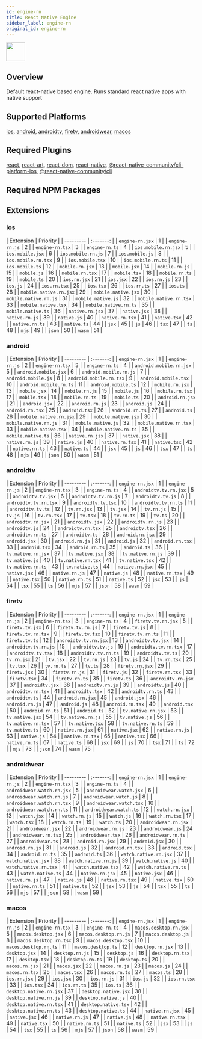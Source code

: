 ```yaml
---
id: engine-rn
title: React Native Engine
sidebar_label: engine-rn
original_id: engine-rn
---
```


<img className="header-image" src="https://renative.org/img/ic_engine.png" width="50" height="50" />

<!--AUTO_GENERATED_START-->


## Overview

Default react-native based engine. Runs standard react native apps with native support

## Supported Platforms

[ios](platforms/ios.md), [android](platforms/android.md), [androidtv](platforms/androidtv.md), [firetv](platforms/firetv.md), [androidwear](platforms/androidwear.md), [macos](platforms/macos.md)

## Required Plugins

[react](../plugins#react), [react-art](../plugins#react-art), [react-dom](../plugins#react-dom), [react-native](../plugins#react-native), [@react-native-community/cli-platform-ios](../plugins#react-native-communitycli-platform-ios), [@react-native-community/cli](../plugins#react-native-communitycli)

## Required NPM Packages















## Extensions

### ios

| Extension | Priority  |
      | --------- | :-------: |
| `engine-rn.jsx` | 1 |
| `engine-rn.js` | 2 |
| `engine-rn.tsx` | 3 |
| `engine-rn.ts` | 4 |
| `ios.mobile.rn.jsx` | 5 |
| `ios.mobile.jsx` | 6 |
| `ios.mobile.rn.js` | 7 |
| `ios.mobile.js` | 8 |
| `ios.mobile.rn.tsx` | 9 |
| `ios.mobile.tsx` | 10 |
| `ios.mobile.rn.ts` | 11 |
| `ios.mobile.ts` | 12 |
| `mobile.rn.jsx` | 13 |
| `mobile.jsx` | 14 |
| `mobile.rn.js` | 15 |
| `mobile.js` | 16 |
| `mobile.rn.tsx` | 17 |
| `mobile.tsx` | 18 |
| `mobile.rn.ts` | 19 |
| `mobile.ts` | 20 |
| `ios.rn.jsx` | 21 |
| `ios.jsx` | 22 |
| `ios.rn.js` | 23 |
| `ios.js` | 24 |
| `ios.rn.tsx` | 25 |
| `ios.tsx` | 26 |
| `ios.rn.ts` | 27 |
| `ios.ts` | 28 |
| `mobile.native.rn.jsx` | 29 |
| `mobile.native.jsx` | 30 |
| `mobile.native.rn.js` | 31 |
| `mobile.native.js` | 32 |
| `mobile.native.rn.tsx` | 33 |
| `mobile.native.tsx` | 34 |
| `mobile.native.rn.ts` | 35 |
| `mobile.native.ts` | 36 |
| `native.rn.jsx` | 37 |
| `native.jsx` | 38 |
| `native.rn.js` | 39 |
| `native.js` | 40 |
| `native.rn.tsx` | 41 |
| `native.tsx` | 42 |
| `native.rn.ts` | 43 |
| `native.ts` | 44 |
| `jsx` | 45 |
| `js` | 46 |
| `tsx` | 47 |
| `ts` | 48 |
| `mjs` | 49 |
| `json` | 50 |
| `wasm` | 51 |
### android

| Extension | Priority  |
      | --------- | :-------: |
| `engine-rn.jsx` | 1 |
| `engine-rn.js` | 2 |
| `engine-rn.tsx` | 3 |
| `engine-rn.ts` | 4 |
| `android.mobile.rn.jsx` | 5 |
| `android.mobile.jsx` | 6 |
| `android.mobile.rn.js` | 7 |
| `android.mobile.js` | 8 |
| `android.mobile.rn.tsx` | 9 |
| `android.mobile.tsx` | 10 |
| `android.mobile.rn.ts` | 11 |
| `android.mobile.ts` | 12 |
| `mobile.rn.jsx` | 13 |
| `mobile.jsx` | 14 |
| `mobile.rn.js` | 15 |
| `mobile.js` | 16 |
| `mobile.rn.tsx` | 17 |
| `mobile.tsx` | 18 |
| `mobile.rn.ts` | 19 |
| `mobile.ts` | 20 |
| `android.rn.jsx` | 21 |
| `android.jsx` | 22 |
| `android.rn.js` | 23 |
| `android.js` | 24 |
| `android.rn.tsx` | 25 |
| `android.tsx` | 26 |
| `android.rn.ts` | 27 |
| `android.ts` | 28 |
| `mobile.native.rn.jsx` | 29 |
| `mobile.native.jsx` | 30 |
| `mobile.native.rn.js` | 31 |
| `mobile.native.js` | 32 |
| `mobile.native.rn.tsx` | 33 |
| `mobile.native.tsx` | 34 |
| `mobile.native.rn.ts` | 35 |
| `mobile.native.ts` | 36 |
| `native.rn.jsx` | 37 |
| `native.jsx` | 38 |
| `native.rn.js` | 39 |
| `native.js` | 40 |
| `native.rn.tsx` | 41 |
| `native.tsx` | 42 |
| `native.rn.ts` | 43 |
| `native.ts` | 44 |
| `jsx` | 45 |
| `js` | 46 |
| `tsx` | 47 |
| `ts` | 48 |
| `mjs` | 49 |
| `json` | 50 |
| `wasm` | 51 |
### androidtv

| Extension | Priority  |
      | --------- | :-------: |
| `engine-rn.jsx` | 1 |
| `engine-rn.js` | 2 |
| `engine-rn.tsx` | 3 |
| `engine-rn.ts` | 4 |
| `androidtv.tv.rn.jsx` | 5 |
| `androidtv.tv.jsx` | 6 |
| `androidtv.tv.rn.js` | 7 |
| `androidtv.tv.js` | 8 |
| `androidtv.tv.rn.tsx` | 9 |
| `androidtv.tv.tsx` | 10 |
| `androidtv.tv.rn.ts` | 11 |
| `androidtv.tv.ts` | 12 |
| `tv.rn.jsx` | 13 |
| `tv.jsx` | 14 |
| `tv.rn.js` | 15 |
| `tv.js` | 16 |
| `tv.rn.tsx` | 17 |
| `tv.tsx` | 18 |
| `tv.rn.ts` | 19 |
| `tv.ts` | 20 |
| `androidtv.rn.jsx` | 21 |
| `androidtv.jsx` | 22 |
| `androidtv.rn.js` | 23 |
| `androidtv.js` | 24 |
| `androidtv.rn.tsx` | 25 |
| `androidtv.tsx` | 26 |
| `androidtv.rn.ts` | 27 |
| `androidtv.ts` | 28 |
| `android.rn.jsx` | 29 |
| `android.jsx` | 30 |
| `android.rn.js` | 31 |
| `android.js` | 32 |
| `android.rn.tsx` | 33 |
| `android.tsx` | 34 |
| `android.rn.ts` | 35 |
| `android.ts` | 36 |
| `tv.native.rn.jsx` | 37 |
| `tv.native.jsx` | 38 |
| `tv.native.rn.js` | 39 |
| `tv.native.js` | 40 |
| `tv.native.rn.tsx` | 41 |
| `tv.native.tsx` | 42 |
| `tv.native.rn.ts` | 43 |
| `tv.native.ts` | 44 |
| `native.rn.jsx` | 45 |
| `native.jsx` | 46 |
| `native.rn.js` | 47 |
| `native.js` | 48 |
| `native.rn.tsx` | 49 |
| `native.tsx` | 50 |
| `native.rn.ts` | 51 |
| `native.ts` | 52 |
| `jsx` | 53 |
| `js` | 54 |
| `tsx` | 55 |
| `ts` | 56 |
| `mjs` | 57 |
| `json` | 58 |
| `wasm` | 59 |
### firetv

| Extension | Priority  |
      | --------- | :-------: |
| `engine-rn.jsx` | 1 |
| `engine-rn.js` | 2 |
| `engine-rn.tsx` | 3 |
| `engine-rn.ts` | 4 |
| `firetv.tv.rn.jsx` | 5 |
| `firetv.tv.jsx` | 6 |
| `firetv.tv.rn.js` | 7 |
| `firetv.tv.js` | 8 |
| `firetv.tv.rn.tsx` | 9 |
| `firetv.tv.tsx` | 10 |
| `firetv.tv.rn.ts` | 11 |
| `firetv.tv.ts` | 12 |
| `androidtv.tv.rn.jsx` | 13 |
| `androidtv.tv.jsx` | 14 |
| `androidtv.tv.rn.js` | 15 |
| `androidtv.tv.js` | 16 |
| `androidtv.tv.rn.tsx` | 17 |
| `androidtv.tv.tsx` | 18 |
| `androidtv.tv.rn.ts` | 19 |
| `androidtv.tv.ts` | 20 |
| `tv.rn.jsx` | 21 |
| `tv.jsx` | 22 |
| `tv.rn.js` | 23 |
| `tv.js` | 24 |
| `tv.rn.tsx` | 25 |
| `tv.tsx` | 26 |
| `tv.rn.ts` | 27 |
| `tv.ts` | 28 |
| `firetv.rn.jsx` | 29 |
| `firetv.jsx` | 30 |
| `firetv.rn.js` | 31 |
| `firetv.js` | 32 |
| `firetv.rn.tsx` | 33 |
| `firetv.tsx` | 34 |
| `firetv.rn.ts` | 35 |
| `firetv.ts` | 36 |
| `androidtv.rn.jsx` | 37 |
| `androidtv.jsx` | 38 |
| `androidtv.rn.js` | 39 |
| `androidtv.js` | 40 |
| `androidtv.rn.tsx` | 41 |
| `androidtv.tsx` | 42 |
| `androidtv.rn.ts` | 43 |
| `androidtv.ts` | 44 |
| `android.rn.jsx` | 45 |
| `android.jsx` | 46 |
| `android.rn.js` | 47 |
| `android.js` | 48 |
| `android.rn.tsx` | 49 |
| `android.tsx` | 50 |
| `android.rn.ts` | 51 |
| `android.ts` | 52 |
| `tv.native.rn.jsx` | 53 |
| `tv.native.jsx` | 54 |
| `tv.native.rn.js` | 55 |
| `tv.native.js` | 56 |
| `tv.native.rn.tsx` | 57 |
| `tv.native.tsx` | 58 |
| `tv.native.rn.ts` | 59 |
| `tv.native.ts` | 60 |
| `native.rn.jsx` | 61 |
| `native.jsx` | 62 |
| `native.rn.js` | 63 |
| `native.js` | 64 |
| `native.rn.tsx` | 65 |
| `native.tsx` | 66 |
| `native.rn.ts` | 67 |
| `native.ts` | 68 |
| `jsx` | 69 |
| `js` | 70 |
| `tsx` | 71 |
| `ts` | 72 |
| `mjs` | 73 |
| `json` | 74 |
| `wasm` | 75 |
### androidwear

| Extension | Priority  |
      | --------- | :-------: |
| `engine-rn.jsx` | 1 |
| `engine-rn.js` | 2 |
| `engine-rn.tsx` | 3 |
| `engine-rn.ts` | 4 |
| `androidwear.watch.rn.jsx` | 5 |
| `androidwear.watch.jsx` | 6 |
| `androidwear.watch.rn.js` | 7 |
| `androidwear.watch.js` | 8 |
| `androidwear.watch.rn.tsx` | 9 |
| `androidwear.watch.tsx` | 10 |
| `androidwear.watch.rn.ts` | 11 |
| `androidwear.watch.ts` | 12 |
| `watch.rn.jsx` | 13 |
| `watch.jsx` | 14 |
| `watch.rn.js` | 15 |
| `watch.js` | 16 |
| `watch.rn.tsx` | 17 |
| `watch.tsx` | 18 |
| `watch.rn.ts` | 19 |
| `watch.ts` | 20 |
| `androidwear.rn.jsx` | 21 |
| `androidwear.jsx` | 22 |
| `androidwear.rn.js` | 23 |
| `androidwear.js` | 24 |
| `androidwear.rn.tsx` | 25 |
| `androidwear.tsx` | 26 |
| `androidwear.rn.ts` | 27 |
| `androidwear.ts` | 28 |
| `android.rn.jsx` | 29 |
| `android.jsx` | 30 |
| `android.rn.js` | 31 |
| `android.js` | 32 |
| `android.rn.tsx` | 33 |
| `android.tsx` | 34 |
| `android.rn.ts` | 35 |
| `android.ts` | 36 |
| `watch.native.rn.jsx` | 37 |
| `watch.native.jsx` | 38 |
| `watch.native.rn.js` | 39 |
| `watch.native.js` | 40 |
| `watch.native.rn.tsx` | 41 |
| `watch.native.tsx` | 42 |
| `watch.native.rn.ts` | 43 |
| `watch.native.ts` | 44 |
| `native.rn.jsx` | 45 |
| `native.jsx` | 46 |
| `native.rn.js` | 47 |
| `native.js` | 48 |
| `native.rn.tsx` | 49 |
| `native.tsx` | 50 |
| `native.rn.ts` | 51 |
| `native.ts` | 52 |
| `jsx` | 53 |
| `js` | 54 |
| `tsx` | 55 |
| `ts` | 56 |
| `mjs` | 57 |
| `json` | 58 |
| `wasm` | 59 |
### macos

| Extension | Priority  |
      | --------- | :-------: |
| `engine-rn.jsx` | 1 |
| `engine-rn.js` | 2 |
| `engine-rn.tsx` | 3 |
| `engine-rn.ts` | 4 |
| `macos.desktop.rn.jsx` | 5 |
| `macos.desktop.jsx` | 6 |
| `macos.desktop.rn.js` | 7 |
| `macos.desktop.js` | 8 |
| `macos.desktop.rn.tsx` | 9 |
| `macos.desktop.tsx` | 10 |
| `macos.desktop.rn.ts` | 11 |
| `macos.desktop.ts` | 12 |
| `desktop.rn.jsx` | 13 |
| `desktop.jsx` | 14 |
| `desktop.rn.js` | 15 |
| `desktop.js` | 16 |
| `desktop.rn.tsx` | 17 |
| `desktop.tsx` | 18 |
| `desktop.rn.ts` | 19 |
| `desktop.ts` | 20 |
| `macos.rn.jsx` | 21 |
| `macos.jsx` | 22 |
| `macos.rn.js` | 23 |
| `macos.js` | 24 |
| `macos.rn.tsx` | 25 |
| `macos.tsx` | 26 |
| `macos.rn.ts` | 27 |
| `macos.ts` | 28 |
| `ios.rn.jsx` | 29 |
| `ios.jsx` | 30 |
| `ios.rn.js` | 31 |
| `ios.js` | 32 |
| `ios.rn.tsx` | 33 |
| `ios.tsx` | 34 |
| `ios.rn.ts` | 35 |
| `ios.ts` | 36 |
| `desktop.native.rn.jsx` | 37 |
| `desktop.native.jsx` | 38 |
| `desktop.native.rn.js` | 39 |
| `desktop.native.js` | 40 |
| `desktop.native.rn.tsx` | 41 |
| `desktop.native.tsx` | 42 |
| `desktop.native.rn.ts` | 43 |
| `desktop.native.ts` | 44 |
| `native.rn.jsx` | 45 |
| `native.jsx` | 46 |
| `native.rn.js` | 47 |
| `native.js` | 48 |
| `native.rn.tsx` | 49 |
| `native.tsx` | 50 |
| `native.rn.ts` | 51 |
| `native.ts` | 52 |
| `jsx` | 53 |
| `js` | 54 |
| `tsx` | 55 |
| `ts` | 56 |
| `mjs` | 57 |
| `json` | 58 |
| `wasm` | 59 |



<!--AUTO_GENERATED_END-->
